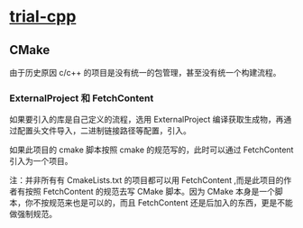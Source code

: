 # [trial-cpp](https://github.com/chaosannals/trial-cpp)

## CMake

由于历史原因 c/c++ 的项目是没有统一的包管理，甚至没有统一个构建流程。
### ExternalProject 和 FetchContent 

如果要引入的库是自己定义的流程，选用 ExternalProject 编译获取生成物，再通过配置头文件导入，二进制链接路径等配置，引入。

如果此项目的 cmake 脚本按照 cmake 的规范写的，此时可以通过 FetchContent 引入为一个项目。

注：并非所有有 CmakeLists.txt 的项目都可以用 FetchContent ,而是此项目的作者有按照 FetchContent 的规范去写 CMake 脚本。因为 CMake 本身是一个脚本，你不按规范来也是可以的，而且 FetchContent 还是后加入的东西，更是不能做强制规范。
